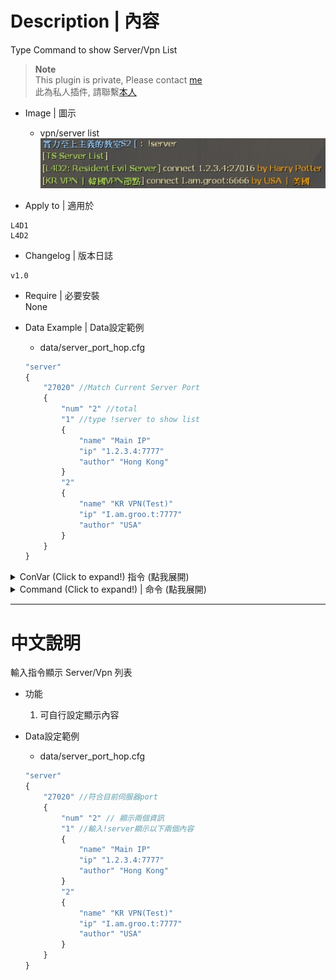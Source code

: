 # Description | 內容
Type Command to show Server/Vpn List

> __Note__ <br/>
This plugin is private, Please contact [me](https://github.com/fbef0102/Game-Private_Plugin#私人插件列表-private-plugins-list)<br/>
此為私人插件, 請聯繫[本人](https://github.com/fbef0102/Game-Private_Plugin#私人插件列表-private-plugins-list)

* Image | 圖示
	* vpn/server list
	<br/>![server_vpn_hop_1](image/server_vpn_hop_1.jpg)

* Apply to | 適用於
```
L4D1
L4D2
```

* Changelog | 版本日誌
```
v1.0
```

* Require | 必要安裝
<br/>None

* Data Example | Data設定範例
	* data/server_port_hop.cfg
	```php
	"server"
	{
		"27020" //Match Current Server Port
		{
			"num" "2" //total
			"1" //type !server to show list
			{
				"name" "Main IP"
				"ip" "1.2.3.4:7777"
				"author" "Hong Kong"
			}
			"2"
			{
				"name" "KR VPN(Test)"
				"ip" "I.am.groo.t:7777"
				"author" "USA"
			}
		}
	}
	```

<details>
<summary>ConVar (Click to expand!) 指令 (點我展開)</summary>

* cfg/sourcemod/server_vpn_hop.cfg
	```php
	// 0=Plugin off, 1=Plugin on.
	server_vpn_hop_allow "1"
	```
</details>

<details>
<summary>Command (Click to expand!) | 命令 (點我展開)</summary>

* **Show Server/Vpn List.**
	```php
	sm_vpn
	sm_server
	```
* **Reloads the data config.** (Admin Required: ADMFLAG_ROOT)
	```php
	sm_vpn_reload
	sm_server_reload
	```
</details>

- - - -
# 中文說明
輸入指令顯示 Server/Vpn 列表

* 功能
	1. 可自行設定顯示內容

* Data設定範例
	* data/server_port_hop.cfg
	```php
	"server"
	{
		"27020" //符合目前伺服器port 
		{
			"num" "2" // 顯示兩個資訊
			"1" //輸入!server顯示以下兩個內容
			{
				"name" "Main IP"
				"ip" "1.2.3.4:7777"
				"author" "Hong Kong"
			}
			"2"
			{
				"name" "KR VPN(Test)"
				"ip" "I.am.groo.t:7777"
				"author" "USA"
			}
		}
	}
	```
